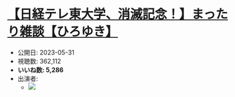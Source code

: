 # [【日経テレ東大学、消滅記念！】まったり雑談【ひろゆき】](https://www.youtube.com/watch?v=v3FL5FvvYT4)
-   公開日: 2023-05-31
-   視聴数: 362,112
-   **いいね数: 5,286**
-   出演者: 
    - [![](https://img.youtube.com/vi/v3FL5FvvYT4/hqdefault.jpg)](https://www.youtube.com/watch?v=v3FL5FvvYT4)
